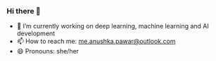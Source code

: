 ### Hi there 👋

- 🔭 I’m currently working on deep learning, machine learning and AI development 
- 📫 How to reach me: me.anushka.pawar@outlook.com
- 😄 Pronouns: she/her
  

